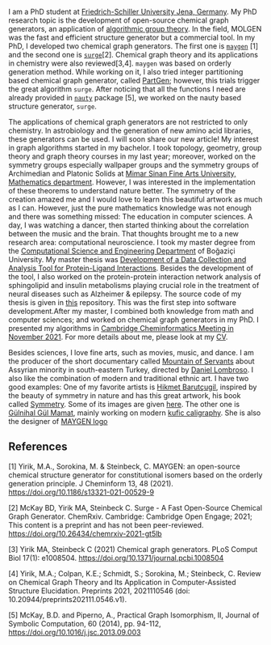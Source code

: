I am a PhD student at [Friedrich-Schiller University Jena, Germany](https://cheminf.uni-jena.de/members/mehmet-aziz-yirik/). My PhD research topic is the development of open-source chemical graph generators, an application of [algorithmic group theory](https://github.com/MehmetAzizYirik/AlgorithmicGroupTheory). In the field, MOLGEN was the fast and efficient structure generator but a commercial tool. In my PhD, I developed two chemical graph generators. The first one is [`maygen`](https://github.com/MehmetAzizYirik/MAYGEN) [1] and the second one is [`surge`](https://github.com/StructureGenerator/surge)[2]. Chemical graph theory and its applications in chemistry were also reviewed[3,4]. `maygen` was based on orderly generation method. While working on it, I also tried integer partitioning based chemical graph generator, called [PartGen](https://github.com/MehmetAzizYirik/PartGen); however, this trials trigger the great algorithm `surge`. After noticing that all the functions I need are already provided in [`nauty`](http://users.cecs.anu.edu.au/~bdm/nauty/) package [5], we worked on the nauty based structure generator, `surge`. 

The applications of chemical graph generators are not restricted to only chemistry. In astrobiology and the generation of new amino acid libraries, these generators can be used. I will soon share our new article! My interest in graph algorithms started in my bachelor. I took topology, geometry, group theory and graph theory courses in my last year; moreover, worked on the symmetry groups especially wallpaper groups and the symmetry groups of Archimedian and Platonic Solids at [Mimar Sinan Fine Arts University, Mathematics department](http://mat.msgsu.edu.tr). However, I was interested in the implementation of these theorems to understand nature better. The symmetry of the creation amazed me and I would love to learn this beautiful artwork as much as I can. However, just the pure mathematics knowledge was not enough and there was something missed: The education in computer sciences. A day, I was watching a dancer, then started thinking about the correlation between the music and the brain. That thoughts brought me to a new research area: computational neuroscience. I took my master degree from the [Computational Science and Engineering Department](https://cse.boun.edu.tr) of Boğaziçi University. My master thesis was [Development of a Data Collection and Analysis Tool for Protein-Ligand Interactions](https://tez.yok.gov.tr/UlusalTezMerkezi/TezGoster?key=7lOJX8w_8PRQU1mSHU6-jn4VRvIQ1oN1tNxI0PvyHdJeCWgKnFIML1jgh29OJnni). Besides the development of the tool, I also worked on the protein-protein interaction network analysis of sphingolipid and insulin metabolisms playing crucial role in the treatment of neural diseases such as Alzheimer & epilepsy. The source code of my thesis is given in [this](https://github.com/MehmetAzizYirik/ProteinLigandDataCollection) repository. This was the first step into software development.After my master, I combined both knowledge from math and computer sciences; and worked on chemical graph generators in my PhD. I presented my algorithms in [Cambridge Cheminformatics Meeting in November 2021](https://www.youtube.com/watch?v=TGiqaZnZRgw). For more details about me, please look at my [CV](https://github.com/MehmetAzizYirik/MehmetAzizYirik.github.io/blob/main/Docs/CV-Yirik.pdf).

Besides sciences, I love fine arts, such as movies, music, and dance. I am the producer of the short documentary called [Mountain of Servants](https://www.imdb.com/title/tt4329702/?ref_=login) about Assyrian minority in south-eastern Turkey, directed by [Daniel Lombroso](http://www.daniellombroso.com). I also like the combination of modern and traditional ethnic art. I have two good examples: One of my favorite artists is [Hikmet Barutçugil](http://www.ebristan.com/?s=10), inspired by the beauty of symmetry in nature and has this great artwork, his book called [Symmetry](http://www.ebristan.com/?s=14). Some of its images are given [here](http://www.ebristan.com/?d=galeri&gid=13). The other one is [Gülnihal Gül Mamat](https://www.instagram.com/gulnihalgulmamat/?hl=en), mainly working on modern [kufic caligraphy](https://en.wikipedia.org/wiki/Kufic). She is also the designer of [MAYGEN logo](https://github.com/MehmetAzizYirik/MAYGEN/blob/main/docs/logo.png)


## References

[1] Yirik, M.A., Sorokina, M. & Steinbeck, C. MAYGEN: an open-source chemical structure generator for constitutional isomers based on the orderly generation principle. J Cheminform 13, 48 (2021). https://doi.org/10.1186/s13321-021-00529-9

[2] McKay BD, Yirik MA, Steinbeck C. Surge - A Fast Open-Source Chemical Graph Generator. ChemRxiv. Cambridge: Cambridge Open Engage; 2021;  This content is a preprint and has not been peer-reviewed. https://doi.org/10.26434/chemrxiv-2021-gt5lb

[3] Yirik MA, Steinbeck C (2021) Chemical graph generators. PLoS Comput Biol 17(1): e1008504. https://doi.org/10.1371/journal.pcbi.1008504 

[4] Yirik, M.A.; Colpan, K.E.; Schmidt, S.; Sorokina, M.; Steinbeck, C. Review on Chemical Graph Theory and Its Application in Computer-Assisted Structure Elucidation. Preprints 2021, 2021110546 (doi: 10.20944/preprints202111.0546.v1).

[5] McKay, B.D. and Piperno, A., Practical Graph Isomorphism, II, Journal of Symbolic Computation, 60 (2014), pp. 94-112, https://doi.org/10.1016/j.jsc.2013.09.003

